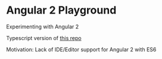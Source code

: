 # Angular 2 Playground
Experimenting with Angular 2

Typescript version of [this repo](https://github.com/dcaballeroc/angular2-es6-playground)

Motivation: Lack of IDE/Editor support for Angular 2 with ES6
